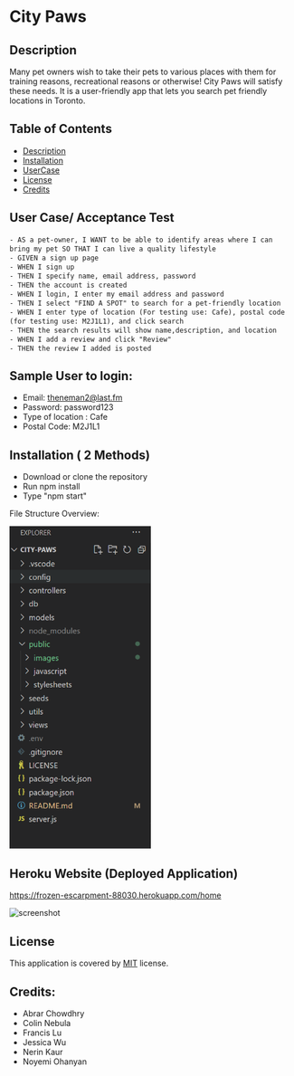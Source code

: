 # City Paws
## Description
Many pet owners wish to take their pets to various places with them for training reasons, recreational reasons or otherwise! City Paws will satisfy these needs. It is a user-friendly app that lets you search pet friendly locations in Toronto.
## Table of Contents
  - [Description](#description)
  - [Installation](#installation)
  - [UserCase](#userCase)
  - [License](#license)
  - [Credits](#credits)
## User Case/ Acceptance Test 
```
- AS a pet-owner, I WANT to be able to identify areas where I can bring my pet SO THAT I can live a quality lifestyle
- GIVEN a sign up page
- WHEN I sign up
- THEN I specify name, email address, password
- THEN the account is created
- WHEN I login, I enter my email address and password
- THEN I select "FIND A SPOT" to search for a pet-friendly location
- WHEN I enter type of location (For testing use: Cafe), postal code (for testing use: M2J1L1), and click search
- THEN the search results will show name,description, and location 
- WHEN I add a review and click "Review"
- THEN the review I added is posted
```

## Sample User to login:
- Email: theneman2@last.fm
- Password: password123 
- Type of location : Cafe
- Postal Code: M2J1L1

## Installation ( 2 Methods)
- Download or clone the repository 
- Run npm install
- Type "npm start"

File Structure Overview:

<img src="./public/images/file-structure.png" width="250">

## Heroku Website (Deployed Application)
https://frozen-escarpment-88030.herokuapp.com/home 

![screenshot](./public/images/screenshot.png)

## License
This application is covered by [MIT](https://opensource.org/licenses/MIT) license. 
  
## Credits: 
- Abrar Chowdhry
- Colin Nebula
- Francis Lu
- Jessica Wu
- Nerin Kaur
- Noyemi Ohanyan 
  